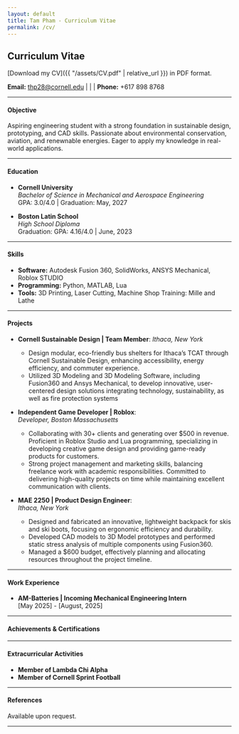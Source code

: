 ```yaml
---
layout: default
title: Tam Pham - Curriculum Vitae
permalink: /cv/
---
```

## Curriculum Vitae

[Download my CV]({{ "/assets/CV.pdf" | relative_url }}) in PDF format.


**Email:** [thp28@cornell.edu](mailto:thp28@cornell.edu) | | | **Phone:** +617 898 8768

---

#### Objective
Aspiring engineering student with a strong foundation in sustainable design, prototyping, and CAD skills. Passionate about environmental conservation, aviation, and renewnable energies. Eager to apply my knowledge in real-world applications.

---

#### Education
- **Cornell University**  
  *Bachelor of Science in Mechanical and Aerospace Engineering*  
  GPA: 3.0/4.0 | Graduation: May, 2027

- **Boston Latin School**  
  *High School Diploma*  
  Graduation: GPA: 4.16/4.0 | June, 2023

---

#### Skills
- **Software:** Autodesk Fusion 360, SolidWorks, ANSYS Mechanical, Roblox STUDIO  
- **Programming:** Python, MATLAB, Lua
- **Tools:** 3D Printing, Laser Cutting, Machine Shop Training: Mille and Lathe

---

#### Projects
- **Cornell Sustainable Design | Team Member**:
  *Ithaca, New York*
  - Design modular, eco-friendly bus shelters for Ithaca’s TCAT through Cornell Sustainable Design, enhancing accessibility, energy efficiency, and commuter experience. 
  - Utilized 3D Modeling and 3D Modeling Software, including Fusion360 and Ansys Mechanical, to develop innovative, user-centered design solutions integrating technology, sustainability, as well as fire protection systems
- **Independent Game Developer | Roblox**:  
  *Developer, Boston Massachusetts*  
  - Collaborating with 30+ clients and generating over $500 in revenue. Proficient in Roblox Studio and Lua programming, specializing in developing creative game design and providing game-ready products for customers.
  - Strong project management and marketing skills, balancing freelance work with academic responsibilities. Committed to delivering high-quality projects on time while maintaining excellent communication with clients.

- **MAE 2250 | Product Design Engineer**:  
  *Ithaca, New York*  
  - Designed and fabricated an innovative, lightweight backpack for skis and ski boots, focusing on ergonomic efficiency and durability.
  - Developed CAD models to 3D Model prototypes and performed static stress analysis of multiple components using Fusion360.
  - Managed a $600 budget, effectively planning and allocating resources throughout the project timeline. 

---

#### Work Experience
- **AM-Batteries | Incoming Mechanical Engineering Intern**  
  [May 2025] - [August, 2025]  


---

#### Achievements & Certifications


---

#### Extracurricular Activities
- **Member of Lambda Chi Alpha**
- **Member of Cornell Sprint Football**

---

#### References
Available upon request.

---
